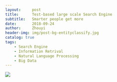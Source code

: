 ```yaml
---
layout:     post
title:      Test-based large scale Search Engine 
subtitle:   Smarter people get more
date:       2018-09-24
author:     Zhouyi
header-img: img/post-bg-entityclassify.jpg
catalog: true
tags:
    - Search Engine
    - Information Retrival
    - Natural Language Processing
    - Big Data
---
```



![](https://upload-images.jianshu.io/upload_images/545662-f9031dfcce085f8f.png?imageMogr2/auto-orient/strip%7CimageView2/2/w/459)

